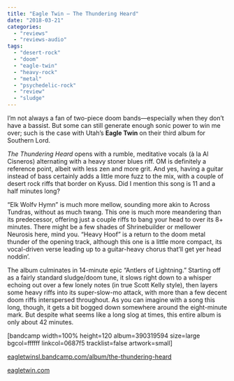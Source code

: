 ```yaml
---
title: "Eagle Twin – The Thundering Heard"
date: "2018-03-21"
categories: 
  - "reviews"
  - "reviews-audio"
tags: 
  - "desert-rock"
  - "doom"
  - "eagle-twin"
  - "heavy-rock"
  - "metal"
  - "psychedelic-rock"
  - "review"
  - "sludge"
---
```


I’m not always a fan of two-piece doom bands—especially when they don’t have a bassist. But some can still generate enough sonic power to win me over; such is the case with Utah’s **Eagle Twin** on their third album for Southern Lord.

_The Thundering Heard_ opens with a rumble, meditative vocals (à la Al Cisneros) alternating with a heavy stoner blues riff. OM is definitely a reference point, albeit with less zen and more grit. And yes, having a guitar instead of bass certainly adds a little more fuzz to the mix, with a couple of desert rock riffs that border on Kyuss. Did I mention this song is 11 and a half minutes long?

“Elk Wolfv Hymn” is much more mellow, sounding more akin to Across Tundras, without as much twang. This one is much more meandering than its predecessor, offering just a couple riffs to bang your head to over its 8+ minutes. There might be a few shades of Shrinebuilder or mellower Neurosis here, mind you. “Heavy Hoof” is a return to the doom metal thunder of the opening track, although this one is a little more compact, its vocal-driven verse leading up to a guitar-heavy chorus that’ll get yer head noddin’.

The album culminates in 14-minute epic “Antlers of Lightning.” Starting off as a fairly standard sludge/doom tune, it slows right down to a whisper echoing out over a few lonely notes (in true Scott Kelly style), then layers some heavy riffs into its super-slow-mo attack, with more than a few decent doom riffs interspersed throughout. As you can imagine with a song this long, though, it gets a bit bogged down somewhere around the eight-minute mark. But despite what seems like a long slog at times, this entire album is only about 42 minutes.

\[bandcamp width=100% height=120 album=390319594 size=large bgcol=ffffff linkcol=0687f5 tracklist=false artwork=small\]

[eagletwinsl.bandcamp.com/album/the-thundering-heard](https://eagletwinsl.bandcamp.com/album/the-thundering-heard)

[eagletwin.com](https://eagletwin.com/)
